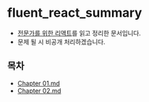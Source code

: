 # fluent_react_summary

- [전문가를 위한 리액트](https://product.kyobobook.co.kr/detail/S000214977649)를 읽고 정리한 문서입니다.
- 문제 될 시 비공개 처리하겠습니다.

## 목차

- [Chapter 01.md](./01.md)
- [Chapter 02.md](./02.md)
